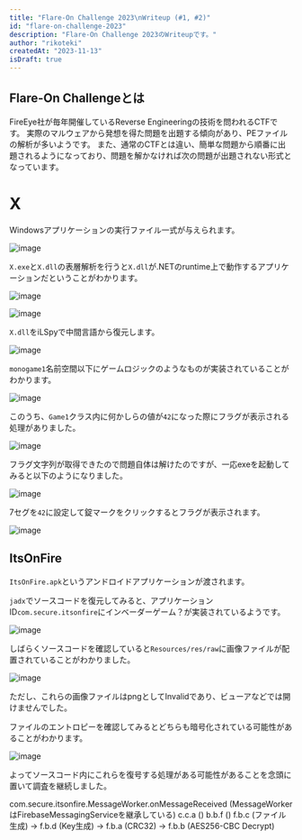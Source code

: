 ```yaml
---
title: "Flare-On Challenge 2023\nWriteup (#1, #2)"
id: "flare-on-challenge-2023"
description: "Flare-On Challenge 2023のWriteupです。"
author: "rikoteki"
createdAt: "2023-11-13"
isDraft: true
---
```


## Flare-On Challengeとは
FireEye社が毎年開催しているReverse Engineeringの技術を問われるCTFです。
実際のマルウェアから発想を得た問題を出題する傾向があり、PEファイルの解析が多いようです。
また、通常のCTFとは違い、簡単な問題から順番に出題されるようになっており、問題を解かなければ次の問題が出題されない形式となっています。

# X

Windowsアプリケーションの実行ファイル一式が与えられます。

![image](https://github.com/r1k0t3k1/note/assets/57973603/644ed170-a27e-467c-ac63-b94a8cb435b8)

`X.exe`と`X.dll`の表層解析を行うと`X.dll`が.NETのruntime上で動作するアプリケーションだということがわかります。

![image](https://github.com/r1k0t3k1/note/assets/57973603/b9d407cc-88d5-4dd8-941a-dc4d1788c0f3)

![image](https://github.com/r1k0t3k1/note/assets/57973603/dcec2ad3-7370-4e3f-878a-62418cf82ad3)

`X.dll`をiLSpyで中間言語から復元します。

![image](https://github.com/r1k0t3k1/note/assets/57973603/32b40f1b-67cf-4550-a8ab-1cfd8ca8d8f3)

`monogame1`名前空間以下にゲームロジックのようなものが実装されていることがわかります。

![image](https://github.com/r1k0t3k1/note/assets/57973603/d3cfa928-6f56-4bff-87c6-4179d5f03fd3)

このうち、`Game1`クラス内に何かしらの値が`42`になった際にフラグが表示される処理がありました。

![image](https://github.com/r1k0t3k1/note/assets/57973603/c7421a06-4dfc-41fe-9bff-3a26f7afddf4)

フラグ文字列が取得できたので問題自体は解けたのですが、一応exeを起動してみると以下のようになりました。

![image](https://github.com/r1k0t3k1/note/assets/57973603/398f802e-c3f4-4b66-a537-779a79984ae4)

7セグを`42`に設定して錠マークをクリックするとフラグが表示されます。

![image](https://github.com/r1k0t3k1/note/assets/57973603/910b8780-cc94-48a6-8d4f-9ec4aa2ec911)

## ItsOnFire

`ItsOnFire.apk`というアンドロイドアプリケーションが渡されます。

`jadx`でソースコードを復元してみると、アプリケーションID`com.secure.itsonfire`にインベーダーゲーム？が実装されているようです。

![image](https://github.com/r1k0t3k1/note/assets/57973603/9f568563-7ed6-400a-b98a-36c620a94ae4)

しばらくソースコードを確認していると`Resources/res/raw`に画像ファイルが配置されていることがわかりました。

![image](https://github.com/r1k0t3k1/note/assets/57973603/11aa36ef-3160-4a72-9188-89cd85cf1d4a)

ただし、これらの画像ファイルはpngとしてInvalidであり、ビューアなどでは開けませんでした。

ファイルのエントロピーを確認してみるとどちらも暗号化されている可能性があることがわかります。

![image](https://github.com/r1k0t3k1/note/assets/57973603/eb11d0ec-b8b7-4c9e-951b-0fc9d8c26e09)

よってソースコード内にこれらを復号する処理がある可能性があることを念頭に置いて調査を継続しました。


com.secure.itsonfire.MessageWorker.onMessageReceived
(MessageWorkerはFirebaseMessagingServiceを継承している)
c.c.a ()
b.b.f ()
f.b.c (ファイル生成)
-> f.b.d (Key生成)
  -> f.b.a (CRC32)
-> f.b.b (AES256-CBC Decrypt)



